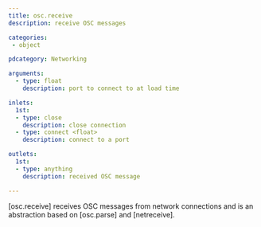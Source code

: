 ```yaml
---
title: osc.receive
description: receive OSC messages

categories:
 - object

pdcategory: Networking

arguments:
  - type: float
    description: port to connect to at load time

inlets:
  1st:
  - type: close
    description: close connection
  - type: connect <float>
    description: connect to a port

outlets:
  1st:
  - type: anything
    description: received OSC message

---
```


[osc.receive] receives OSC messages from network connections and is an abstraction based on [osc.parse] and [netreceive].

